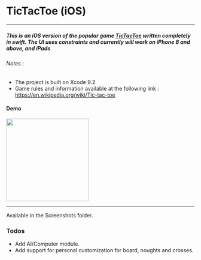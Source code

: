 # TicTacToe (iOS)


***

##### This is an iOS version of the popular game [TicTacToe](https://en.wikipedia.org/wiki/Tic-tac-toe) written completely in swift.  The UI uses constraints and currently will work on iPhone 8 and above, and iPads

###### Notes :
- The project is built on Xcode 9.2
- Game rules and information available at the following link : https://en.wikipedia.org/wiki/Tic-tac-toe


#### Demo
<img src="Screenshots/iPhone_8_Plus_TicTacToe.gif" width="220px">


****
Available  in the Screenshots folder.

### Todos
- Add AI/Computer module.
- Add support for personal customization for board, noughts and crosses.

